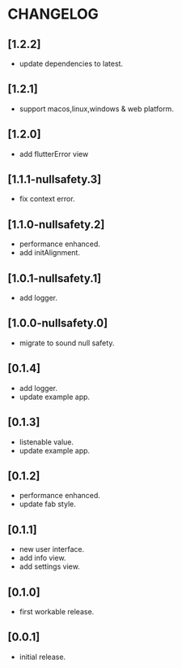 # CHANGELOG

## [1.2.2]

* update dependencies to latest.

## [1.2.1]

* support macos,linux,windows & web platform.

## [1.2.0]

* add flutterError view

## [1.1.1-nullsafety.3]

* fix context error.

## [1.1.0-nullsafety.2]

* performance enhanced.
* add initAlignment.

## [1.0.1-nullsafety.1]

* add logger.

## [1.0.0-nullsafety.0]

* migrate to sound null safety.

## [0.1.4]

* add logger.
* update example app.

## [0.1.3]

* listenable value.
* update example app.

## [0.1.2]

* performance enhanced.
* update fab style.

## [0.1.1]

* new user interface.
* add info view.
* add settings view.

## [0.1.0]

* first workable release.

## [0.0.1]

* initial release.
